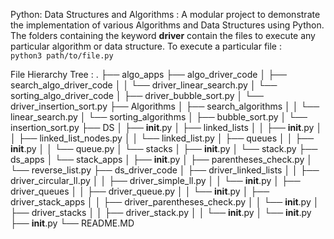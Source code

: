 Python: Data Structures and Algorithms :
A modular project to demonstrate the implementation of various Algorithms and Data Structures using Python.
The folders containing the keyword **driver** contain the files to execute any particular algorithm or data structure.
To execute a particular file :<br>
```python3 path/to/file.py```

File Hierarchy Tree : 
.
├── algo_apps
├── algo_driver_code
│   ├── search_algo_driver_code
│   │   └── driver_linear_search.py
│   └── sorting_algo_driver_code
│       ├── driver_bubble_sort.py
│       └── driver_insertion_sort.py
├── Algorithms
│   ├── search_algorithms
│   │   └── linear_search.py
│   └── sorting_algorithms
│       ├── bubble_sort.py
│       └── insertion_sort.py
├── DS
│   ├── __init__.py
│   ├── linked_lists
│   │   ├── __init__.py
│   │   ├── linked_list_nodes.py
│   │   └── linked_list.py
│   ├── queues
│   │   ├── __init__.py
│   │   └── queue.py
│   └── stacks
│       ├── __init__.py
│       └── stack.py
├── ds_apps
│   └── stack_apps
│       ├── __init__.py
│       ├── parentheses_check.py
│       └── reverse_list.py
├── ds_driver_code
│   ├── driver_linked_lists
│   │   ├── driver_circular_ll.py
│   │   ├── driver_simple_ll.py
│   │   └── __init__.py
│   ├── driver_queues
│   │   ├── driver_queue.py
│   │   └── __init__.py
│   ├── driver_stack_apps
│   │   ├── driver_parentheses_check.py
│   │   └── __init__.py
│   ├── driver_stacks
│   │   ├── driver_stack.py
│   │   └── __init__.py
│   └── __init__.py
├── __init__.py
└── README.MD